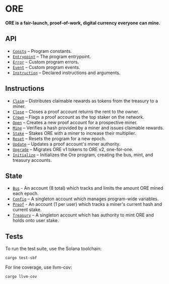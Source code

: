 # ORE

**ORE is a fair-launch, proof-of-work, digital currency everyone can mine.**


## API
- [`Consts`](api/src/consts.rs) – Program constants.
- [`Entrypoint`](api/src/lib.rs) – The program entrypoint.
- [`Error`](api/src/error.rs) – Custom program errors.
- [`Event`](api/src/error.rs) – Custom program events.
- [`Instruction`](api/src/instruction.rs) – Declared instructions and arguments.

## Instructions
- [`Claim`](program/src/processor/claim.rs) – Distributes claimable rewards as tokens from the treasury to a miner.
- [`Close`](program/src/processor/close.rs) – Closes a proof account returns the rent to the owner.
- [`Crown`](program/src/processor/crown.rs) – Flags a proof account as the top staker on the network.
- [`Open`](program/src/processor/open.rs) – Creates a new proof account for a prospective miner.
- [`Mine`](program/src/processor/mine.rs) – Verifies a hash provided by a miner and issues claimable rewards.
- [`Stake`](program/src/processor/stake.rs) – Stakes ORE with a miner to increase their multiplier.
- [`Reset`](program/src/processor/reset.rs) – Resets the program for a new epoch.
- [`Update`](program/src/processor/update.rs) – Updates a proof account's miner authority.
- [`Upgrade`](program/src/processor/upgrade.rs) – Migrates ORE v1 tokens to ORE v2, one-for-one.
- [`Initialize`](program/src/processor/initialize.rs) – Initializes the Ore program, creating the bus, mint, and treasury accounts.

## State
 - [`Bus`](api/src/state/bus.rs) - An account (8 total) which tracks and limits the amount ORE mined each epoch.
 - [`Config`](api/src/state/config.rs) – A singleton account which manages program-wide variables.
 - [`Proof`](api/src/state/proof.rs) - An account (1 per user) which tracks a miner's current hash and current stake.
 - [`Treasury`](api/src/state/treasury.rs) – A singleton account which has authority to mint ORE and holds onto user stake.


## Tests

To run the test suite, use the Solana toolchain: 

```
cargo test-sbf
```

For line coverage, use llvm-cov:

```
cargo llvm-cov
```
